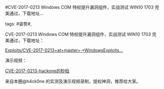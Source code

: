 #CVE-2017-0213 Windows COM 特权提升漏洞组件，实战测试 WIN10 1703 完美通过，下载地址...

tags: #姿势#, 

CVE-2017-0213 Windows COM 特权提升漏洞组件，实战测试 WIN10 1703 完美通过，下载地址：

[Exploits/CVE-2017-0213+at+master+·+WindowsExploits...](https://github.com/WindowsExploits/Exploits/tree/master/CVE-2017-0213)

演示视频：

[CVE-2017-0213-hackone的秒拍](http://m.miaopai.com/show/channel/dciBNvvRVHMhThOIlaqG9qogVpApkSJ3)

来自本圈@h4ck0ne  的实测及演示视频录制，提权神洞，推荐给大家。

[comment]: <> (topic_id:48411552451818)

[comment]: <> (create_time:2017-06-21T12:49:41.183+0800)

[comment]: <> (topic_type:talk)

[comment]: <> (owner:781244882_余弦)

